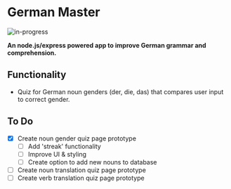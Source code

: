# German Master
![in-progress](https://img.shields.io/badge/status-in%20progress-yellow)

**An node.js/express powered app to improve German grammar and comprehension.**


## Functionality
- Quiz for German noun genders (der, die, das) that compares user input to correct gender.  


## To Do  
- [x] Create noun gender quiz page prototype
    - [ ] Add 'streak' functionality
    - [ ] Improve UI & styling
    - [ ] Create option to add new nouns to database
- [ ] Create noun translation quiz page prototype
- [ ] Create verb translation quiz page prototype
